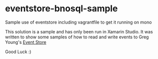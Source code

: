 eventstore-bnosql-sample
========================

Sample use of eventstore including vagrantfile to get it running on mono

This solution is a sample and has only been run in Xamarin Studio. It was written to show some samples of how to read and write events to Greg Young's [Event Store](http://geteventstore.com)

Good Luck :)
